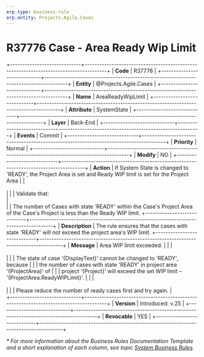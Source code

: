 ```yaml
---
erp.type: business-rule
erp.entity: Projects.Agile.Cases
---
```


# R37776 Case - Area Ready Wip Limit
+-----------------------------+---------------------------------------------------------------------------------------+
| **Code**                    | R37776                                                                                |
+-----------------------------+---------------------------------------------------------------------------------------+
| **Entity**                  | @Projects.Agile.Cases                                                                 |
+-----------------------------+---------------------------------------------------------------------------------------+
| **Name**                    | AreaReadyWipLimit                                                                     |
+-----------------------------+---------------------------------------------------------------------------------------+
| **Attribute**               | SystemState                                                                           |
+-----------------------------+---------------------------------------------------------------------------------------+
| **Layer**                   | Back-End                                                                              |
+-----------------------------+---------------------------------------------------------------------------------------+
| **Events**                  | Commit                                                                                |
+-----------------------------+---------------------------------------------------------------------------------------+
| **Priority**                | Normal                                                                                |
+-----------------------------+---------------------------------------------------------------------------------------+
| **Modify**                  | NO                                                                                    |
+-----------------------------+---------------------------------------------------------------------------------------+
| **Action**                  | If System State is changed to 'READY', the Project Area is set and Ready WIP limit is set for the Project Area
|                             | <br></br>                                                                             |
|                             | Validate that:<br>                                                                    |   
|                             | The number of Cases with state 'READY' within the Case's Project Area of the Case's Project is less than the Ready WIP limit.
+-----------------------------+---------------------------------------------------------------------------------------+
| **Description**             | The rule ensures that the cases with state 'READY' will not exceed the project area's WIP limit. 
+-----------------------------+---------------------------------------------------------------------------------------+
| **Message**                 | Area WIP limit exceeded.                                                              |
|                             | <br></br>                                                                             |
|                             | The state of case '{DisplayText}' cannot be changed to 'READY', because               |
|                             | the number of cases with state 'READY' in project area '{ProjectArea}' of             |
|                             | project '{Project}' will exceed the set WIP limit – '{ProjectArea.ReadyWIPLimit}'.    |
|                             | <br></br>                                                                             |
|                             | Please reduce the number of ready cases first and try again.                          |                        
+-----------------------------+---------------------------------------------------------------------------------------+
| **Version**                 | Introduced: v.25                                                                      |
+-----------------------------+---------------------------------------------------------------------------------------+
| **Revocable**               | YES                                                                                   |
+-----------------------------+---------------------------------------------------------------------------------------+

*\* For more information about the Business Rules Documentation Template and a short explanation of each column, see
topic [System Business Rules](../templates/template-description-system-business-rules.md).*
